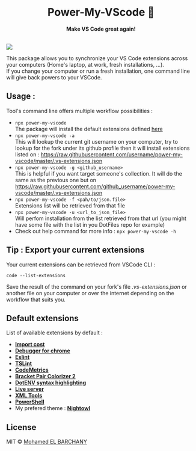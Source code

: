<div align="center">
	<h1>Power-My-VScode 🚀</h1>
	<p>
		<b>Make VS Code great again! </b>
	</p>
	<br>
</div>
<img src="https://img.shields.io/npm/v/power-my-vscode.svg"/>


This package allows you to synchronize your VS Code extensions across your computers (Home's laptop, at work, fresh installations, ...).</br>
If you change your computer or run a fresh installation, one command line will give back powers to your VSCode.

## Usage :
Tool's command line offers multiple workflow possibilities :

- ```npx power-my-vscode```</br>
The package will install the default extensions defined [here](./.vs-extensions.json)
- ```npx power-my-vscode -a```</br>
This will lookup the current git username on your computer, try to lookup for the fork under its github profile then it will install extensions listed on : https://raw.githubusercontent.com/username/power-my-vscode/master/.vs-extensions.json
- ```npx power-my-vscode -g <github_username>```</br>
This is helpful if you want target someone's collection. It will do the same as the previous one but on https://raw.githubusercontent.com/github_username/power-my-vscode/master/.vs-extensions.json 
- ```npx power-my-vscode -f <pah/to/json.file>```</br>
Extensions list will be retrieved from that file
- ```npx power-my-vscode -u <url_to_json_file>```</br>
Will perfom installation from the list retrieved from that url (you might have some file with the list in you DotFiles repo for example)
- Check out help command for more info : ```npx power-my-vscode -h```

## Tip : Export your current extensions
Your current extensions can be retrieved from VSCode CLI :
````
code --list-extensions 
````
Save the result of the command on your fork's file *.vs-extensions.json* or another file on your computer or over the internet depending on the workflow that suits you.

## Default extensions
List of available extensions by default :

- **[Import cost](https://marketplace.visualstudio.com/items?itemName=wix.vscode-import-cost)**
- **[Debugger for chrome](https://marketplace.visualstudio.com/items?itemName=msjsdiag.debugger-for-chrome)**
- **[Eslint](https://marketplace.visualstudio.com/items?itemName=dbaeumer.vscode-eslint)**
- **[TSLint](https://marketplace.visualstudio.com/items?itemName=ms-vscode.vscode-typescript-tslint-plugin)**
- **[CodeMetrics](https://marketplace.visualstudio.com/items?itemName=kisstkondoros.vscode-codemetrics)**
- **[Bracket Pair Colorizer 2](https://marketplace.visualstudio.com/items?itemName=CoenraadS.bracket-pair-colorizer-2)**
- **[DotENV syntax highlighting](https://marketplace.visualstudio.com/items?itemName=mikestead.dotenv)**
- **[Live server](https://marketplace.visualstudio.com/items?itemName=ritwickdey.LiveServer)**
- **[XML Tools](https://marketplace.visualstudio.com/items?itemName=DotJoshJohnson.xml)**
- **[PowerShell](https://marketplace.visualstudio.com/items?itemName=ms-vscode.PowerShell)**
- My prefered theme : **[Nightowl](https://marketplace.visualstudio.com/items?itemName=sdras.night-owl)**

## License

MIT © [Mohamed EL BARCHANY](https://melbarch.com)
